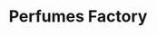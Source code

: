 ---
title: "Perfumes Factory"
url: /caracas/perfumes-factory-av-romulo-gallegos/
shop: Parfümerie
---